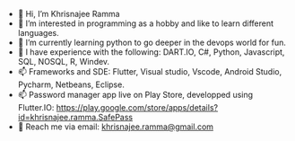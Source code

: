 - 👋 Hi, I’m Khrisnajee Ramma
- 👀 I’m interested in programming as a hobby and like to learn different languages.
- 🌱 I’m currently learning python to go deeper in the devops world for fun.
- 💞️ I have experience with the following: DART.IO, C#, Python, Javascript, SQL, NOSQL, R, Windev.
- 📫 Frameworks and SDE: Flutter, Visual studio, Vscode, Android Studio, Pycharm, Netbeans, Eclipse.
- 📫 Password manager app live on Play Store, developped using Flutter.IO: https://play.google.com/store/apps/details?id=khrisnajee.ramma.SafePass
- 👀 Reach me via email: khrisnajee.ramma@gmail.com

<!---
khrisRa/khrisRa is a ✨ special ✨ repository because its `README.md` (this file) appears on your GitHub profile.
You can click the Preview link to take a look at your changes.
--->
